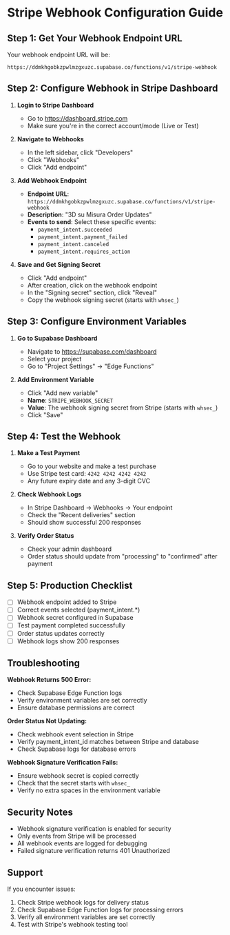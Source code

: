 # Stripe Webhook Configuration Guide

## Step 1: Get Your Webhook Endpoint URL

Your webhook endpoint URL will be:
```
https://ddmkhgobkzpwlmzgxuzc.supabase.co/functions/v1/stripe-webhook
```

## Step 2: Configure Webhook in Stripe Dashboard

1. **Login to Stripe Dashboard**
   - Go to https://dashboard.stripe.com
   - Make sure you're in the correct account/mode (Live or Test)

2. **Navigate to Webhooks**
   - In the left sidebar, click "Developers"
   - Click "Webhooks"
   - Click "Add endpoint"

3. **Add Webhook Endpoint**
   - **Endpoint URL**: `https://ddmkhgobkzpwlmzgxuzc.supabase.co/functions/v1/stripe-webhook`
   - **Description**: "3D su Misura Order Updates"
   - **Events to send**: Select these specific events:
     - `payment_intent.succeeded`
     - `payment_intent.payment_failed`
     - `payment_intent.canceled`
     - `payment_intent.requires_action`

4. **Save and Get Signing Secret**
   - Click "Add endpoint"
   - After creation, click on the webhook endpoint
   - In the "Signing secret" section, click "Reveal"
   - Copy the webhook signing secret (starts with `whsec_`)

## Step 3: Configure Environment Variables

1. **Go to Supabase Dashboard**
   - Navigate to https://supabase.com/dashboard
   - Select your project
   - Go to "Project Settings" → "Edge Functions"

2. **Add Environment Variable**
   - Click "Add new variable"
   - **Name**: `STRIPE_WEBHOOK_SECRET`
   - **Value**: The webhook signing secret from Stripe (starts with `whsec_`)
   - Click "Save"

## Step 4: Test the Webhook

1. **Make a Test Payment**
   - Go to your website and make a test purchase
   - Use Stripe test card: `4242 4242 4242 4242`
   - Any future expiry date and any 3-digit CVC

2. **Check Webhook Logs**
   - In Stripe Dashboard → Webhooks → Your endpoint
   - Check the "Recent deliveries" section
   - Should show successful 200 responses

3. **Verify Order Status**
   - Check your admin dashboard
   - Order status should update from "processing" to "confirmed" after payment

## Step 5: Production Checklist

- [ ] Webhook endpoint added to Stripe
- [ ] Correct events selected (payment_intent.*)
- [ ] Webhook secret configured in Supabase
- [ ] Test payment completed successfully
- [ ] Order status updates correctly
- [ ] Webhook logs show 200 responses

## Troubleshooting

**Webhook Returns 500 Error:**
- Check Supabase Edge Function logs
- Verify environment variables are set correctly
- Ensure database permissions are correct

**Order Status Not Updating:**
- Check webhook event selection in Stripe
- Verify payment_intent_id matches between Stripe and database
- Check Supabase logs for database errors

**Webhook Signature Verification Fails:**
- Ensure webhook secret is copied correctly
- Check that the secret starts with `whsec_`
- Verify no extra spaces in the environment variable

## Security Notes

- Webhook signature verification is enabled for security
- Only events from Stripe will be processed
- All webhook events are logged for debugging
- Failed signature verification returns 401 Unauthorized

## Support

If you encounter issues:
1. Check Stripe webhook logs for delivery status
2. Check Supabase Edge Function logs for processing errors
3. Verify all environment variables are set correctly
4. Test with Stripe's webhook testing tool